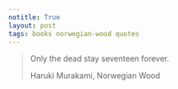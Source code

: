 ```yaml
---
notitle: True
layout: post
tags: books norwegian-wood quotes
---
```


<blockquote>
	<p>Only the dead stay seventeen forever.</p>
	<div class="author">Haruki Murakami, Norwegian Wood</div>
</blockquote>
